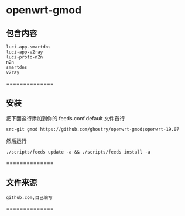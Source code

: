 # openwrt-gmod

包含内容
-------
```
luci-app-smartdns
luci-app-v2ray
luci-proto-n2n
n2n
smartdns
v2ray
```
==============

安装
-------

把下面这行添加到你的 feeds.conf.default 文件首行

    src-git gmod https://github.com/ghostry/openwrt-gmod;openwrt-19.07

然后运行

    ./scripts/feeds update -a && ./scripts/feeds install -a

==============

文件来源
-------
    github.com,自己编写

==============
